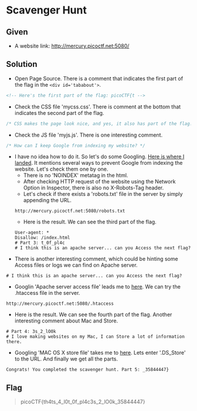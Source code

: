 # Scavenger Hunt

## Given
- A website link: http://mercury.picoctf.net:5080/

## Solution
* Open Page Source. There is a comment that indicates the first part of the flag in the `<div id='tababout'>`.
```Html
<!-- Here's the first part of the flag: picoCTF{t -->
```
* Check the CSS file 'mycss.css'. There is comment at the bottom that indicates the second part of the flag.
```css
/* CSS makes the page look nice, and yes, it also has part of the flag. Here's part 2: h4ts_4_l0 */
```
* Check the JS file 'myjs.js'. There is one interesting comment.
```JavaScript
/* How can I keep Google from indexing my website? */
```
* I have no idea how to do it. So let's do some Googling. [Here is where I landed](https://www.ilfusion.com/how-to-prevent-google-from-indexing-certain-web-pages). It mentions several ways to prevent Google from indexing the website. Let's check them one by one.
    * There is no 'NOINDEX' metatag in the html.
    * After checking HTTP request of the website using the Network Option in Inspector, there is also no X-Robots-Tag header.
    * Let's check if there exists a 'robots.txt' file in the server by simply appending the URL. 
    ``` URL
    http://mercury.picoctf.net:5080/robots.txt
    ```
    * Here is the result. We can see the third part of the flag.
    ```HTTP
    User-agent: *
    Disallow: /index.html
    # Part 3: t_0f_pl4c
    # I think this is an apache server... can you Access the next flag?
    ```
* There is another interesting comment, which could be hinting some Access files or logs we can find on Apache server.
```
# I think this is an apache server... can you Access the next flag?
```
* Googlin 'Apache server access file' leads me to [here](https://httpd.apache.org/docs/2.4/howto/htaccess.html). We can try the .htaccess file in the server.
```URL
http://mercury.picoctf.net:5080/.htaccess
```
* Here is the result. We can see the fourth part of the flag. Another interesting comment about Mac and Store. 
```
# Part 4: 3s_2_lO0k
# I love making websites on my Mac, I can Store a lot of information there.
```
* Googling 'MAC OS X store file' takes me to [here](https://en.wikipedia.org/wiki/.DS_Store). Lets enter '.DS_Store' to the URL. And finally we get all the parts.
``` 
Congrats! You completed the scavenger hunt. Part 5: _35844447}
```

## Flag
> picoCTF{th4ts_4_l0t_0f_pl4c3s_2_lO0k_35844447}


